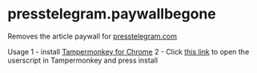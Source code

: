 # presstelegram.paywallbegone
Removes the article paywall for [presstelegram.com](presstelegram.com)

Usage
1 - install [Tampermonkey for Chrome](https://chrome.google.com/webstore/detail/tampermonkey/dhdgffkkebhmkfjojejmpbldmpobfkfo)
2 - Click [this link](https://raw.githubusercontent.com/cabinetcat/presstelegram.paywallbegone/main/pt-paywallbgone.js) to open the userscript in Tampermonkey and press install
